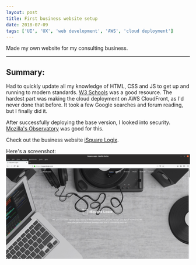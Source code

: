 ```yaml
---
layout: post
title: First business website setup
date: 2018-07-09
tags: ['UI', 'UX', 'web development', 'AWS', 'cloud deployment']
---
```


Made my own website for my consulting business.

---

## Summary:

Had to quickly update all my knowledge of HTML, CSS and JS to get up and running to modern standards. [W3 Schools](https://www.w3schools.com/) was a good resource.
The hardest part was making the cloud deployment on AWS CloudFront, as I'd never done that before.
It took a few Google searches and forum reading, but I finally did it.

After successfully deploying the base version, I looked into security. [Mozilla's Observatory](https://observatory.mozilla.org/) was good for this.

Check out the business website [iSquare Logix](https://isquarelogix.com).

Here's a screenshot:  
[![png](/images/isquare_screen.png)](/images/isquare_screen.png)
